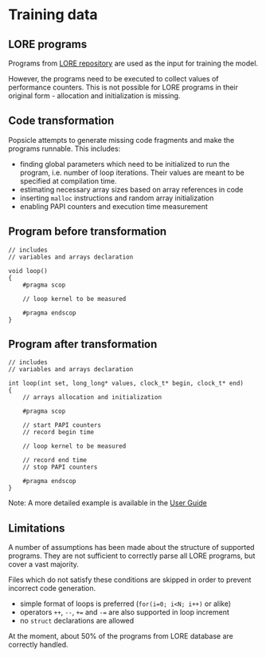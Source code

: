 # Training data

## LORE programs

Programs from [LORE repository](https://vectorization.computer) are used as the input for training the model.

However, the programs need to be executed to collect values of performance counters. This is not possible for LORE programs in their original form - allocation and initialization is missing.
    
    
## Code transformation

Popsicle attempts to generate missing code fragments and make the programs runnable. This includes:

* finding global parameters which need to be initialized to run the program, i.e. number of loop iterations. Their values are meant to be specified at compilation time.
* estimating necessary array sizes based on array references in code
* inserting `malloc` instructions and random array initialization
* enabling PAPI counters and execution time measurement


## Program before transformation

    // includes
    // variables and arrays declaration
    
    void loop()
    {
        #pragma scop
    
        // loop kernel to be measured
    
        #pragma endscop
    }


## Program after transformation

    // includes
    // variables and arrays declaration
    
    int loop(int set, long_long* values, clock_t* begin, clock_t* end)
    {
        // arrays allocation and initialization
    
        #pragma scop
        
        // start PAPI counters 
        // record begin time
    
        // loop kernel to be measured
        
        // record end time
        // stop PAPI counters
        
        #pragma endscop
    }
    
Note: A more detailed example is available in the [User Guide](../user_guide/02_code_transformation.md)
    

## Limitations

A number of assumptions has been made about the structure of supported programs. They are not sufficient to correctly parse all LORE programs, but cover a vast majority.

Files which do not satisfy these conditions are skipped in order to prevent incorrect code generation.

* simple format of loops is preferred (`for(i=0; i<N; i++)` or alike)
* operators `++`, `--`, `+=` and `-=` are also supported in loop increment
* no `struct` declarations are allowed

At the moment, about 50% of the programs from LORE database are correctly handled.